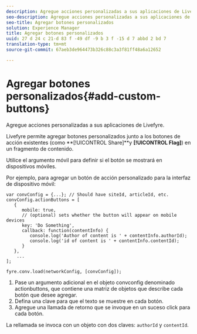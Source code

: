 ```yaml
---
description: Agregue acciones personalizadas a sus aplicaciones de Livefyre.
seo-description: Agregue acciones personalizadas a sus aplicaciones de Livefyre.
seo-title: Agregar botones personalizados
solution: Experience Manager
title: Agregar botones personalizados
uuid: 27 d 24 c 21-d 83 f -49 df -9 b 3 f -15 d 7 abbd 2 bd 7
translation-type: tm+mt
source-git-commit: 67aeb3de964473b326c88c3a3f81ff48a6a12652

---
```



# Agregar botones personalizados{#add-custom-buttons}

Agregue acciones personalizadas a sus aplicaciones de Livefyre.

Livefyre permite agregar botones personalizados junto a los botones de acción existentes (como **[!UICONTROL Share]**y **[!UICONTROL Flag]**) en un fragmento de contenido.

Utilice el argumento móvil para definir si el botón se mostrará en dispositivos móviles.

Por ejemplo, para agregar un botón de acción personalizado para la interfaz de dispositivo móvil:

```
var convConfig = {...}; // Should have siteId, articleId, etc. 
convConfig.actionButtons = [ 
   { 
      mobile: true,  
      // (optional) sets whether the button will appear on mobile devices 
      key: 'Do Something', 
      callback: function(contentInfo) { 
         console.log('Author of content is ' + contentInfo.authorId); 
         console.log('id of content is ' + contentInfo.contentId); 
      } 
   }, 
    ... 
]; 
  
fyre.conv.load(networkConfig, [convConfig]);
```

1. Pase un argumento adicional en el objeto convconfig denominado actionbuttons, que contiene una matriz de objetos que describe cada botón que desee agregar.
1. Defina una clave para que el texto se muestre en cada botón.
1. Agregue una llamada de retorno que se invoque en un suceso click para cada botón.

La rellamada se invoca con un objeto con dos claves: `authorId` y `contentId`.

